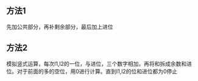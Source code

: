 ## 方法1
先加公共部分，再补剩余部分，最后加上进位



## 方法2
模拟竖式运算，每次l1,l2的一位，与进位，三个数字相加，再将和拆成余数和进位。对于前面的多的空位，用0进行计算。直到l1,l2的位和进位都为0停止

